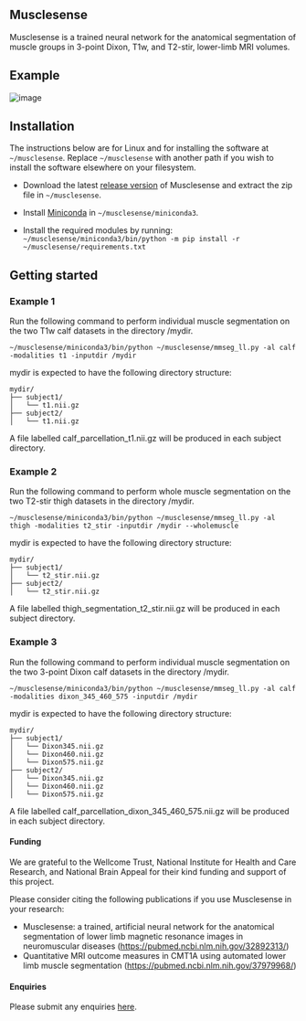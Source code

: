 ## Musclesense 
Musclesense is a trained neural network for the anatomical segmentation of muscle groups in 3-point Dixon, T1w, and T2-stir, lower-limb MRI volumes. 

## Example
![image](https://github.com/user-attachments/assets/647b7253-4b80-44e6-b8b3-81a7829a2b04)

## Installation
The instructions below are for Linux and for installing the software at ```~/musclesense```. Replace ```~/musclesense``` with another path if you wish to install the software elsewhere on your filesystem.

* Download the latest [release version](https://github.com/bariskanber/musclesense/releases) of Musclesense and extract the zip file in ```~/musclesense```.

* Install [Miniconda](https://docs.anaconda.com/miniconda/miniconda-install) in ```~/musclesense/miniconda3```.

* Install the required modules by running: ```~/musclesense/miniconda3/bin/python -m pip install -r ~/musclesense/requirements.txt```

## Getting started

### Example 1
Run the following command to perform individual muscle segmentation on the two T1w calf datasets in the directory /mydir.

```
~/musclesense/miniconda3/bin/python ~/musclesense/mmseg_ll.py -al calf -modalities t1 -inputdir /mydir
```

mydir is expected to have the following directory structure:

```
mydir/
├── subject1/
│   └── t1.nii.gz
├── subject2/
│   └── t1.nii.gz
```

A file labelled calf_parcellation_t1.nii.gz will be produced in each subject directory.

### Example 2
Run the following command to perform whole muscle segmentation on the two T2-stir thigh datasets in the directory /mydir.

```
~/musclesense/miniconda3/bin/python ~/musclesense/mmseg_ll.py -al thigh -modalities t2_stir -inputdir /mydir --wholemuscle
```

mydir is expected to have the following directory structure:

```
mydir/
├── subject1/
│   └── t2_stir.nii.gz
├── subject2/
│   └── t2_stir.nii.gz
```

A file labelled thigh_segmentation_t2_stir.nii.gz will be produced in each subject directory.

### Example 3
Run the following command to perform individual muscle segmentation on the two 3-point Dixon calf datasets in the directory /mydir.

```
~/musclesense/miniconda3/bin/python ~/musclesense/mmseg_ll.py -al calf -modalities dixon_345_460_575 -inputdir /mydir
```

mydir is expected to have the following directory structure:

```
mydir/
├── subject1/
│   └── Dixon345.nii.gz
│   └── Dixon460.nii.gz
│   └── Dixon575.nii.gz
├── subject2/
│   └── Dixon345.nii.gz
│   └── Dixon460.nii.gz
│   └── Dixon575.nii.gz
```

A file labelled calf_parcellation_dixon_345_460_575.nii.gz will be produced in each subject directory.

#### Funding
We are grateful to the Wellcome Trust, National Institute for Health and Care Research, and National Brain Appeal for their kind funding and support of this project.

Please consider citing the following publications if you use Musclesense in your research:
* Musclesense: a trained, artificial neural network for the anatomical segmentation of lower limb magnetic resonance images in neuromuscular diseases (https://pubmed.ncbi.nlm.nih.gov/32892313/)
* Quantitative MRI outcome measures in CMT1A using automated lower limb muscle segmentation (https://pubmed.ncbi.nlm.nih.gov/37979968/)
  
#### Enquiries
Please submit any enquiries [here](mailto:b.kanber@ucl.ac.uk).
